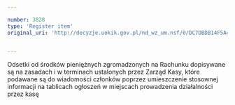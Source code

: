 ```yaml
---

number: 3828
type: 'Register item'
original_uri: 'http://decyzje.uokik.gov.pl/nd_wz_um.nsf/0/DC7DBDB14F5A4321C1257A99003EE0DE?OpenDocument'


---
```


Odsetki od środków pieniężnych zgromadzonych na Rachunku dopisywane są na zasadach i w terminach ustalonych przez Zarząd Kasy, które podawane są do wiadomości członków poprzez umieszczenie stosownej informacji na tablicach ogłoszeń w miejscach prowadzenia działalności przez kasę
